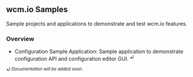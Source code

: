 ## wcm.io Samples

Sample projects and applications to demonstrate and test wcm.io features.

### Overview

* Configuration Sample Application: Sample application to demonstrate configuration API and configuration editor GUI. _*<sup>)</sup>_

_*<sup>) Documentation will be added soon.</sup>_
